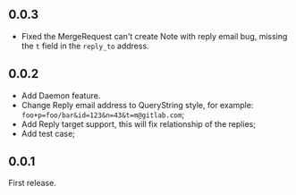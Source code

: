 ## 0.0.3

- Fixed the MergeRequest can't create Note with reply email bug, missing the `t` field in the `reply_to` address.

## 0.0.2

- Add Daemon feature.
- Change Reply email address to QueryString style, for example: `foo+p=foo/bar&id=123&n=43&t=m@gitlab.com`;
- Add Reply target support, this will fix relationship of the replies;
- Add test case;

## 0.0.1

First release.
